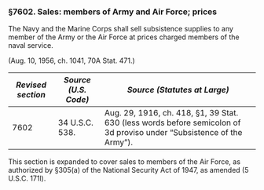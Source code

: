 ### §7602. Sales: members of Army and Air Force; prices ###

The Navy and the Marine Corps shall sell subsistence supplies to any member of the Army or the Air Force at prices charged members of the naval service.

(Aug. 10, 1956, ch. 1041, 70A Stat. 471.)

|*Revised section*|*Source (U.S. Code)*|                                            *Source (Statutes at Large)*                                             |
|-----------------|--------------------|---------------------------------------------------------------------------------------------------------------------|
|      7602       |   34 U.S.C. 538.   |Aug. 29, 1916, ch. 418, §1, 39 Stat. 630 (less words before semicolon of 3d proviso under “Subsistence of the Army”).|

This section is expanded to cover sales to members of the Air Force, as authorized by §305(a) of the National Security Act of 1947, as amended (5 U.S.C. 171l).
